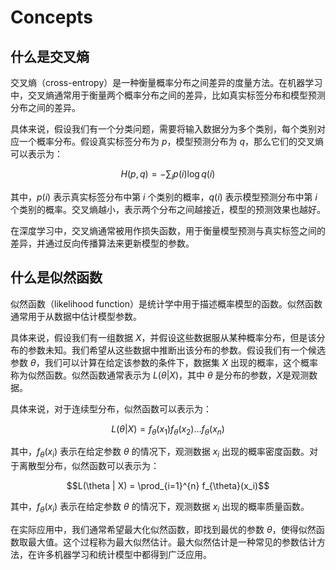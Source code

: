 # Concepts

## 什么是交叉熵

交叉熵（cross-entropy）是一种衡量概率分布之间差异的度量方法。在机器学习中，交叉熵通常用于衡量两个概率分布之间的差异，比如真实标签分布和模型预测分布之间的差异。

具体来说，假设我们有一个分类问题，需要将输入数据分为多个类别，每个类别对应一个概率分布。假设真实标签分布为 $p$，模型预测分布为 $q$，那么它们的交叉熵可以表示为：

$$H(p, q) = -\sum_{i}p(i)\log q(i)$$

其中，$p(i)$ 表示真实标签分布中第 $i$ 个类别的概率，$q(i)$ 表示模型预测分布中第 $i$ 个类别的概率。交叉熵越小，表示两个分布之间越接近，模型的预测效果也越好。

在深度学习中，交叉熵通常被用作损失函数，用于衡量模型预测与真实标签之间的差异，并通过反向传播算法来更新模型的参数。

## 什么是似然函数

似然函数（likelihood function）是统计学中用于描述概率模型的函数。似然函数通常用于从数据中估计模型参数。

具体来说，假设我们有一组数据 $X$，并假设这些数据服从某种概率分布，但是该分布的参数未知。我们希望从这些数据中推断出该分布的参数。假设我们有一个候选参数 $\theta$，我们可以计算在给定该参数的条件下，数据集 $X$ 出现的概率，这个概率称为似然函数。似然函数通常表示为 $L(\theta | X)$，其中 $\theta$ 是分布的参数，$X$是观测数据。

具体来说，对于连续型分布，似然函数可以表示为：

$$L(\theta | X) = f_{\theta}(x_1)f_{\theta}(x_2) \dots f_{\theta}(x_n)$$

其中，$f_{\theta}(x_i)$ 表示在给定参数 $\theta$ 的情况下，观测数据 $x_i$ 出现的概率密度函数。对于离散型分布，似然函数可以表示为：

$$L(\theta | X) = \prod_{i=1}^{n} f_{\theta}(x_i)$$

其中，$f_{\theta}(x_i)$ 表示在给定参数 $\theta$ 的情况下，观测数据 $x_i$ 出现的概率质量函数。

在实际应用中，我们通常希望最大化似然函数，即找到最优的参数 $\theta$，使得似然函数取最大值。这个过程称为最大似然估计。最大似然估计是一种常见的参数估计方法，在许多机器学习和统计模型中都得到广泛应用。